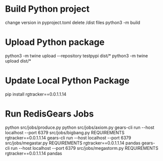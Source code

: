 # Build Python project
change version in pyproject.toml
delete /dist files
python3 -m build

# Upload Python package
python3 -m twine upload --repository testpypi dist/*
python3 -m twine upload dist/*

# Update Local Python Package
pip install rgtracker==0.0.1.1.14

# Run RedisGears Jobs
python src/jobs/produce.py 
python src/jobs/axiom.py 
gears-cli run --host localhost --port 6379 src/jobs/bigbang.py REQUIREMENTS rgtracker==0.0.1.1.14
gears-cli run --host localhost --port 6379 src/jobs/megastar.py REQUIREMENTS rgtracker==0.0.1.1.14 pandas
gears-cli run --host localhost --port 6379 src/jobs/megastorm.py REQUIREMENTS rgtracker==0.0.1.1.14 pandas